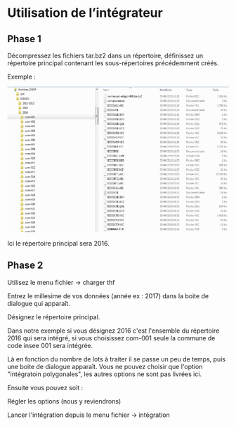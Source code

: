 # Utilisation de l’intégrateur 
## Phase 1
Décompressez les fichiers tar.bz2 dans un répertoire, définissez un répertoire principal contenant les sous-répertoires précédemment créés. 

Exemple :

![exemple arborescence](images/Repertoire.JPG)

Ici le répertoire principal sera 2016.

## Phase 2

Utilisez le menu fichier -> charger thf

Entrez le millesime de vos données (année ex : 2017) dans la boite de dialogue qui apparaît.

Désignez le répertoire principal.

Dans notre exemple si vous désignez 2016 c'est l'ensemble du répertoire 2016 qui sera intégré, si vous choisissez com-001 seule la commune de code insee 001 sera intégrée. 

Là en fonction du nombre de lots à traiter il se passe un peu de temps, puis une boite de dialogue apparaît.
Vous ne pouvez choisir que l'option "intégratoin polygonales", les autres options ne sont pas livrées ici.

Ensuite vous pouvez soit :

Régler les options (nous y reviendrons)

Lancer l'intégration depuis le menu fichier -> intégration




 
